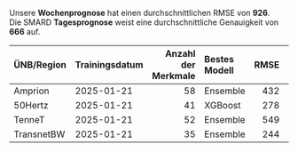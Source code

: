 
Unsere __Wochenprognose__ hat einen durchschnittlichen RMSE von __926__.  
Die SMARD __Tagesprognose__ weist eine durchschnittliche Genauigkeit von __666__ auf.
    
| ÜNB/Region   | Trainingsdatum   |   Anzahl der Merkmale | Bestes Modell   |   RMSE |   TSO RMSE |
|:-------------|:-----------------|----------------------:|:----------------|-------:|-----------:|
| Amprion      | 2025-01-21       |                    58 | Ensemble        |    432 |        254 |
| 50Hertz      | 2025-01-21       |                    41 | XGBoost         |    278 |        221 |
| TenneT       | 2025-01-21       |                    52 | Ensemble        |    549 |        356 |
| TransnetBW   | 2025-01-21       |                    35 | Ensemble        |    244 |        221 |